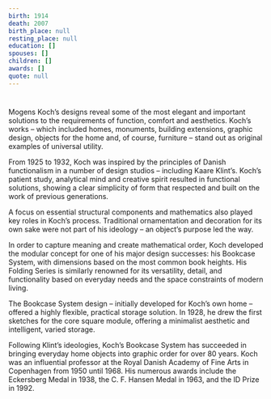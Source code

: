 ```yaml
---
birth: 1914
death: 2007
birth_place: null
resting_place: null
education: []
spouses: []
children: []
awards: []
quote: null
---
```


#

Mogens Koch’s designs reveal some of the most elegant and important solutions to the requirements of function, comfort and aesthetics. Koch’s works – which included homes, monuments, building extensions, graphic design, objects for the home and, of course, furniture – stand out as original examples of universal utility.

From 1925 to 1932, Koch was inspired by the principles of Danish functionalism in a number of design studios – including Kaare Klint’s. Koch’s patient study, analytical mind and creative spirit resulted in functional solutions, showing a clear simplicity of form that respected and built on the work of previous generations.

A focus on essential structural components and mathematics also played key roles in Koch’s process. Traditional ornamentation and decoration for its own sake were not part of his ideology – an object’s purpose led the way.

In order to capture meaning and create mathematical order, Koch developed the modular concept for one of his major design successes: his Bookcase System, with dimensions based on the most common book heights. His Folding Series is similarly renowned for its versatility, detail, and functionality based on everyday needs and the space constraints of modern living.

The Bookcase System design – initially developed for Koch’s own home – offered a highly flexible, practical storage solution. In 1928, he drew the first sketches for the core square module, offering a minimalist aesthetic and intelligent, varied storage.

Following Klint’s ideologies, Koch’s Bookcase System has succeeded in bringing everyday home objects into graphic order for over 80 years.
Koch was an influential professor at the Royal Danish Academy of Fine Arts in Copenhagen from 1950 until 1968. His numerous awards include the Eckersberg Medal in 1938, the C. F. Hansen Medal in 1963, and the ID Prize in 1992.
